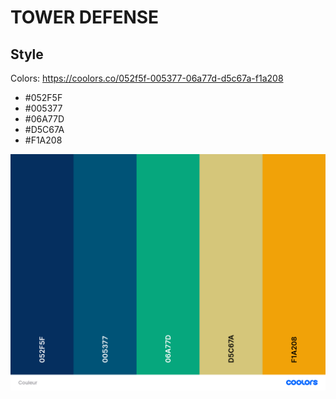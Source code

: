 # TOWER DEFENSE

## Style

Colors: https://coolors.co/052f5f-005377-06a77d-d5c67a-f1a208

 - #052F5F
 - #005377
 - #06A77D
 - #D5C67A
 - #F1A208

 ![couleurs](https://github.com/Germain-L/WORKSHOP-B1/blob/master/Couleur.png)
